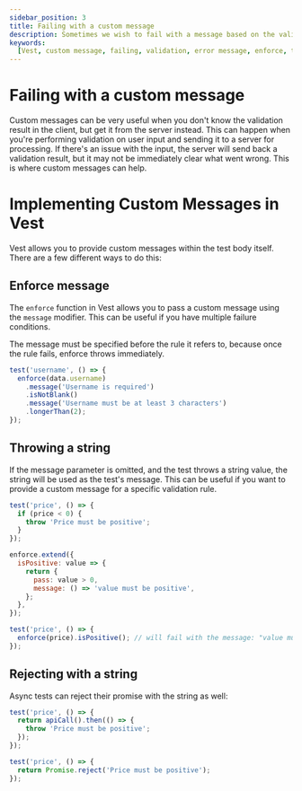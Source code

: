```yaml
---
sidebar_position: 3
title: Failing with a custom message
description: Sometimes we wish to fail with a message based on the validation result. Here's how we can do this.
keywords:
  [Vest, custom message, failing, validation, error message, enforce, test]
---
```


# Failing with a custom message

Custom messages can be very useful when you don't know the validation result in the client, but get it from the server instead. This can happen when you're performing validation on user input and sending it to a server for processing. If there's an issue with the input, the server will send back a validation result, but it may not be immediately clear what went wrong. This is where custom messages can help.

# Implementing Custom Messages in Vest

Vest allows you to provide custom messages within the test body itself. There are a few different ways to do this:

## Enforce message

The `enforce` function in Vest allows you to pass a custom message using the `message` modifier. This can be useful if you have multiple failure conditions.

The message must be specified before the rule it refers to, because once the rule fails, enforce throws immediately.

```js
test('username', () => {
  enforce(data.username)
    .message('Username is required')
    .isNotBlank()
    .message('Username must be at least 3 characters')
    .longerThan(2);
});
```

## Throwing a string

If the message parameter is omitted, and the test throws a string value, the string will be used as the test's message. This can be useful if you want to provide a custom message for a specific validation rule.

```js
test('price', () => {
  if (price < 0) {
    throw 'Price must be positive';
  }
});
```

```js
enforce.extend({
  isPositive: value => {
    return {
      pass: value > 0,
      message: () => 'value must be positive',
    };
  },
});

test('price', () => {
  enforce(price).isPositive(); // will fail with the message: "value must be positive"
});
```

## Rejecting with a string

Async tests can reject their promise with the string as well:

```js
test('price', () => {
  return apiCall().then(() => {
    throw 'Price must be positive';
  });
});

test('price', () => {
  return Promise.reject('Price must be positive');
});
```
